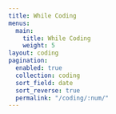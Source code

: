 ```yaml
---
title: While Coding
menus:
  main:
    title: While Coding
    weight: 5
layout: coding
pagination:
  enabled: true
  collection: coding
  sort_field: date
  sort_reverse: true
  permalink: "/coding/:num/"
---
```


